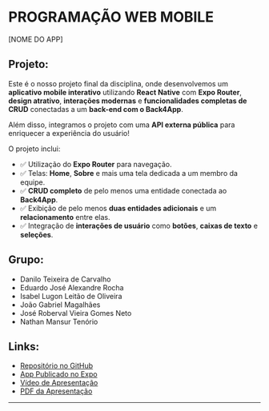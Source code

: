 # PROGRAMAÇÃO WEB MOBILE

[NOME DO APP]

## Projeto:

Este é o nosso projeto final da disciplina, onde desenvolvemos um **aplicativo mobile interativo** utilizando **React Native** com **Expo Router**, **design atrativo**, **interações modernas** e **funcionalidades completas de CRUD** conectadas a um **back-end com o Back4App**.

Além disso, integramos o projeto com uma **API externa pública** para enriquecer a experiência do usuário!

O projeto inclui:

- ✅ Utilização do **Expo Router** para navegação.
- ✅ Telas: **Home**, **Sobre** e mais uma tela dedicada a um membro da equipe.
- ✅ **CRUD completo** de pelo menos uma entidade conectada ao **Back4App**.
- ✅ Exibição de pelo menos **duas entidades adicionais** e um **relacionamento** entre elas.
- ✅ Integração de **interações de usuário** como **botões**, **caixas de texto** e **seleções**.

## Grupo:

- Danilo Teixeira de Carvalho
- Eduardo José Alexandre Rocha
- Isabel Lugon Leitão de Oliveira
- João Gabriel Magalhães
- José Roberval Vieira Gomes Neto
- Nathan Mansur Tenório

## Links:

- [Repositório no GitHub](https://)  
- [App Publicado no Expo](https://)  
- [Vídeo de Apresentação]([https://)  
- [PDF da Apresentação](https://)

---
